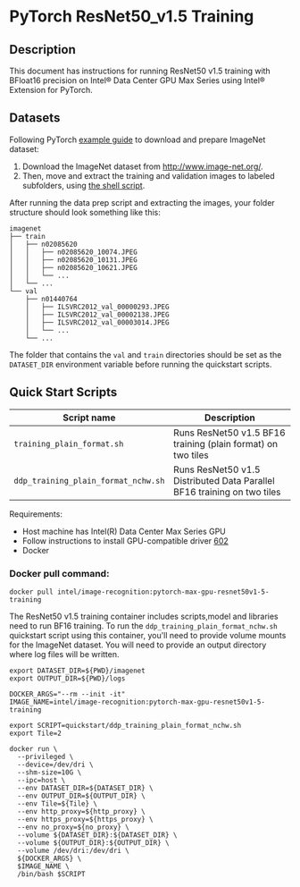 # PyTorch ResNet50_v1.5 Training

## Description 
This document has instructions for running ResNet50 v1.5 training with BFloat16 precision on Intel® Data Center GPU Max Series using Intel® Extension for PyTorch.

## Datasets
Following PyTorch [example guide](https://github.com/pytorch/examples/tree/main/imagenet#requirements) to download and prepare ImageNet dataset:
1. Download the ImageNet dataset from http://www.image-net.org/.
2. Then, move and extract the training and validation images to labeled subfolders, using [the shell script](https://github.com/pytorch/examples/blob/main/imagenet/extract_ILSVRC.sh).

After running the data prep script and extracting the images, your folder structure
should look something like this:
```
imagenet
├── train
│   ├── n02085620
│   │   ├── n02085620_10074.JPEG
│   │   ├── n02085620_10131.JPEG
│   │   ├── n02085620_10621.JPEG
│   │   └── ...
│   └── ...
└── val
    ├── n01440764
    │   ├── ILSVRC2012_val_00000293.JPEG
    │   ├── ILSVRC2012_val_00002138.JPEG
    │   ├── ILSVRC2012_val_00003014.JPEG
    │   └── ...
    └── ...
```
The folder that contains the `val` and `train` directories should be set as the
`DATASET_DIR` environment variable before running the quickstart scripts.

## Quick Start Scripts
| Script name | Description |
|-------------|-------------|
| `training_plain_format.sh` | Runs ResNet50 v1.5 BF16 training (plain format) on two tiles |
| `ddp_training_plain_format_nchw.sh` | Runs ResNet50 v1.5 Distributed Data Parallel BF16 training on two tiles |

Requirements:
* Host machine has Intel(R) Data Center Max Series GPU
* Follow instructions to install GPU-compatible driver [602](https://dgpu-docs.intel.com/installation-guides/ubuntu/ubuntu-jammy-dc.html#step-1-add-package-repository)
* Docker

### Docker pull command:
```
docker pull intel/image-recognition:pytorch-max-gpu-resnet50v1-5-training
```
The ResNet50 v1.5 training container includes scripts,model and libraries need to run BF16 training. To run the `ddp_training_plain_format_nchw.sh` quickstart script using this container, you'll need to provide volume mounts for the ImageNet dataset. You will need to provide an output directory where log files will be written. 

```
export DATASET_DIR=${PWD}/imagenet
export OUTPUT_DIR=${PWD}/logs

DOCKER_ARGS="--rm --init -it"
IMAGE_NAME=intel/image-recognition:pytorch-max-gpu-resnet50v1-5-training

export SCRIPT=quickstart/ddp_training_plain_format_nchw.sh
export Tile=2

docker run \
  --privileged \
  --device=/dev/dri \
  --shm-size=10G \
  --ipc=host \
  --env DATASET_DIR=${DATASET_DIR} \
  --env OUTPUT_DIR=${OUTPUT_DIR} \
  --env Tile=${Tile} \
  --env http_proxy=${http_proxy} \
  --env https_proxy=${https_proxy} \
  --env no_proxy=${no_proxy} \
  --volume ${DATASET_DIR}:${DATASET_DIR} \
  --volume ${OUTPUT_DIR}:${OUTPUT_DIR} \
  --volume /dev/dri:/dev/dri \
  ${DOCKER_ARGS} \
  $IMAGE_NAME \
  /bin/bash $SCRIPT
  ```

